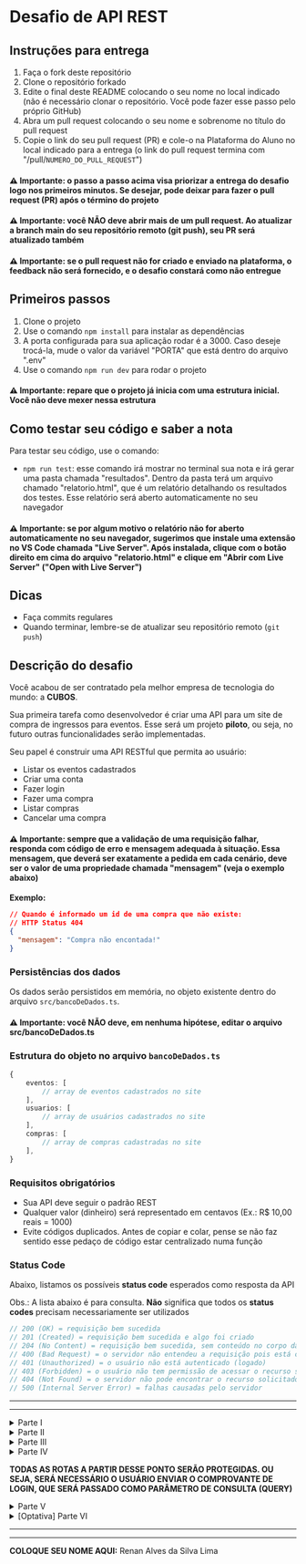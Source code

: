 # Desafio de API REST

## Instruções para entrega

1. Faça o fork deste repositório
2. Clone o repositório forkado
3. Edite o final deste README colocando o seu nome no local indicado (não é necessário clonar o repositório. Você pode fazer esse passo pelo próprio GitHub)
4. Abra um pull request colocando o seu nome e sobrenome no título do pull request
5. Copie o link do seu pull request (PR) e cole-o na Plataforma do Aluno no local indicado para a entrega (o link do pull request termina com "/pull/`NUMERO_DO_PULL_REQUEST`")

#### ⚠️ Importante: o passo a passo acima visa priorizar a entrega do desafio logo nos primeiros minutos. Se desejar, pode deixar para fazer o pull request (PR) após o término do projeto

#### ⚠️ Importante: você NÃO deve abrir mais de um pull request. Ao atualizar a branch main do seu repositório remoto (git push), seu PR será atualizado também

#### ⚠️ Importante: se o pull request não for criado e enviado na plataforma, o feedback não será fornecido, e o desafio constará como não entregue

## Primeiros passos

1. Clone o projeto
2. Use o comando `npm install` para instalar as dependências
3. A porta configurada para sua aplicação rodar é a 3000. Caso deseje trocá-la, mude o valor da variável "PORTA" que está dentro do arquivo ".env"
4. Use o comando `npm run dev` para rodar o projeto

#### ⚠️ Importante: repare que o projeto já inicia com uma estrutura inicial. Você não deve mexer nessa estrutura

## Como testar seu código e saber a nota

Para testar seu código, use o comando:

- `npm run test`: esse comando irá mostrar no terminal sua nota e irá gerar uma pasta chamada "resultados". Dentro da pasta terá um arquivo chamado "relatorio.html", que é um relatório detalhando os resultados dos testes. Esse relatório será aberto automaticamente no seu navegador

#### ⚠️ Importante: se por algum motivo o relatório não for aberto automaticamente no seu navegador, sugerimos que instale uma extensão no VS Code chamada "Live Server". Após instalada, clique com o botão direito em cima do arquivo "relatorio.html" e clique em "Abrir com Live Server" ("Open with Live Server")

## Dicas

- Faça commits regulares
- Quando terminar, lembre-se de atualizar seu repositório remoto (`git push`)

## Descrição do desafio

Você acabou de ser contratado pela melhor empresa de tecnologia do mundo: a **CUBOS**.

Sua primeira tarefa como desenvolvedor é criar uma API para um site de compra de ingressos para eventos. Esse será um projeto **piloto**, ou seja, no futuro outras funcionalidades serão implementadas.

Seu papel é construir uma API RESTful que permita ao usuário:

- Listar os eventos cadastrados
- Criar uma conta
- Fazer login
- Fazer uma compra
- Listar compras
- Cancelar uma compra

#### ⚠️ Importante: sempre que a validação de uma requisição falhar, responda com código de erro e mensagem adequada à situação. Essa mensagem, que deverá ser exatamente a pedida em cada cenário, deve ser o valor de uma propriedade chamada "mensagem" (veja o exemplo abaixo)

**Exemplo:**

```json
// Quando é informado um id de uma compra que não existe:
// HTTP Status 404
{
  "mensagem": "Compra não encontada!"
}
```

### Persistências dos dados

Os dados serão persistidos em memória, no objeto existente dentro do arquivo `src/bancoDeDados.ts`.

#### ⚠️ Importante: você NÃO deve, em nenhuma hipótese, editar o arquivo src/bancoDeDados.ts

### Estrutura do objeto no arquivo `bancoDeDados.ts`

```ts
{
    eventos: [
        // array de eventos cadastrados no site
    ],
    usuarios: [
        // array de usuários cadastrados no site
    ],
    compras: [
        // array de compras cadastradas no site
    ],
}
```

### Requisitos obrigatórios

- Sua API deve seguir o padrão REST
- Qualquer valor (dinheiro) será representado em centavos (Ex.: R$ 10,00 reais = 1000)
- Evite códigos duplicados. Antes de copiar e colar, pense se não faz sentido esse pedaço de código estar centralizado numa função

### Status Code

Abaixo, listamos os possíveis **status code** esperados como resposta da API

Obs.: A lista abaixo é para consulta. **Não** significa que todos os **status codes** precisam necessariamente ser utilizados

```ts
// 200 (OK) = requisição bem sucedida
// 201 (Created) = requisição bem sucedida e algo foi criado
// 204 (No Content) = requisição bem sucedida, sem conteúdo no corpo da resposta
// 400 (Bad Request) = o servidor não entendeu a requisição pois está com uma sintaxe/formato inválido
// 401 (Unauthorized) = o usuário não está autenticado (logado)
// 403 (Forbidden) = o usuário não tem permissão de acessar o recurso solicitado
// 404 (Not Found) = o servidor não pode encontrar o recurso solicitado
// 500 (Internal Server Error) = falhas causadas pelo servidor
```

---

---

<details>
<summary>Parte I</summary>

### Inicialização do projeto

### Criptografia da Senha

Quando um usuário faz cadastro em um sistema ou quando ele decide atualizar sua senha, é realizada uma criptografia, que é a conversão de texto simples legível por humanos em texto incompreensível. Essa prática protege as senhas dos usuários contra acesso não autorizado por parte de invasores. Mesmo que o banco de dados (local onde a senha criptografada fica armazenada) seja comprometido, as senhas não podem ser facilmente decifradas

- Crie uma pasta chamada "auxiliares" dentro da pasta "src"
- Dentro dela, crie um arquivo chamado "criptografia.ts"
- Dentro dele, crie uma função chamada "criptografarSenha", que será responsável por recebe a senha (do tipo string) do usuário e retorná-la criptografada
- Exporte essa função por padrão (`export default`)

A criptografia que usaremos é simples. O que faremos é a inversão dos caracteres da senha do usuário e a adição da string "zz" no começo da string "yy" ao final. Sendo assim, se a senha digitada pelo usuário for "cubos", a senha criptografada será:

1. Inversão: "sobuc"
2. Adição ao início: "zzsobuc"
3. Adição ao final: "zzsobucyy"

Ou seja, a senha criptografada será "zzsobucyy"

- ### REQUISITOS OBRIGATÓRIOS

```
- Receber um string chamada que armazenará a senha
- Retornar a senha criptografada
- Essa função deve ser Exportada por padrão
```

</details>

<details>
<summary>Parte II</summary>

### Inicialização do projeto

`GET /`

Essa será nossa rota principal

- ### Requisição

Sem parâmetros de rota, de consulta ou de corpo

- ### Resposta

Deveremos enviar no corpo (body) da resposta a mensagem "API de vendas de ingressos"

- ### REQUISITOS OBRIGATÓRIOS

Não há

- ### Exemplo de requisição

```json
// POST /usuario
```

- ### Exemplo de resposta

```json
// HTTP Status 200 / 201 / 204
{
  "mensagem": "API de vendas de ingressos"
}
```

</details>

<details>
<summary>Parte III</summary>

### Listar eventos

#### `GET` `/eventos?maxPreco=5000`

Esse endpoint deverá listar todos os eventos cadastrados no banco. Caso o filtro `maxPreco` seja passado, deverá mostrar somente os eventos com preço menor ou igual ao filtro

- ### Requisição

Parâmetro opcional do tipo query chamado "maxPreco"

- ### Resposta

  - Em caso de **sucesso**: array contendo os eventos cadastrados filtrados ou não, dependendo se o filtro foi ou não passado
  - Em caso de **erro**:
    - filtro inválido: status code apropriado e a mensagem "O preço máximo do evento deve conter apenas números e deve ser positivo"

- ### REQUISITOS OBRIGATÓRIOS

```
- Caso o filtro seja passado, ele deve conter apenas caracteres numéricos e deve ser maior ou igual a zero
```

**Dica: se uma string contiver apenas caracteres numéricos, é possível convetê-la para número**

**Dica: tente colocar essa validação em um intermediário**

- ### Exemplo de requisição

```json
// POST /eventos?maxPreco=9900
```

- ### Exemplos de respostas

```json
// HTTP Status 200 / 201 / 204
[
  {
    "id": "c8d28b3f-87fb-469f-9372-24c92dfc3970",
    "nome": "sit amet metus. Aliquam erat",
    "endereco": "5797 Dolor Ave",
    "data": "09/03/2023",
    "preco": 9900
  },
  {
    "id": "34734b90-6505-414f-88a4-7fda65c6fda2",
    "nome": "sagittis felis. Donec tempor, est ac mattis semper, dui",
    "endereco": "P.O. Box 138, 8624 Nisl. Road",
    "data": "09/14/2023",
    "preco": 9223
  }
]
```

```json
// HTTP Status 400 / 401 / 403 / 404
{
  "mensagem": "O preço máximo do evento deve conter apenas números e deve ser positivo"
}
```

</details>

<details>
<summary>Parte IV</summary>

### Criar uma conta

#### `POST` `/usuarios`

Esse endpoint deverá cadastrar um novo usuário no sistema

- ### Requisição

Sem parâmetros de rota ou de consulta

O corpo (body) deverá possuir um objeto com as seguintes propriedades (respeitando estes nomes):

- nome: campo **obrigatório** do tipo string
- email: campo **obrigatório** do tipo string
- senha: campo **obrigatório** do tipo string

- ### Resposta

  - Em caso de **sucesso**: informações do usuário cadastrado, incluindo seu id e excluíndo sua senha criptografada
  - Em caso de **erro**:
    - algum campo obrigatório não enviado: status code apropriado e a mensagem "Todos os campos são obrigatórios"
    - caso já exista algum usuário já cadastrado com o e-mail passado: status code apropriado e a mensagem "E-mail já cadastrado"

- ### REQUISITOS OBRIGATÓRIOS

```
- Validar se todos os campos obrigatórios foram enviados
- Validar se o e-mail informado já existe
- Criptografar a senha usando a função criada na Parte I antes de persistir no banco de dados
- Cadastrar o usuário no banco de dados
```

- ### Exemplo de requisição

```json
// POST /usuarios
{
  "nome": "José",
  "email": "jose@email.com",
  "senha": "123456"
}
```

- ### Exemplos de respostas

```json
// HTTP Status 200 / 201 / 204
{
  "id": "c8d28b3f-87fb-469f-9372-24c92dfc3957",
  "nome": "José",
  "email": "jose@email.com"
}
```

```json
// HTTP Status 400 / 401 / 403 / 404
{
  "mensagem": "Todos os campos são obrigatórios"
}
```

```json
// HTTP Status 400 / 401 / 403 / 404
{
  "mensagem": "E-mail já cadastrado"
}
```

### Fazer login

#### `POST` `/login`

Esse endpoint será responsável pelo login do usuário

Antes de passarmos para os aspectos técnicos da implementação, vamos entender um pouco sobre como irá funcionar o login...

O que sabemos é o seguinte: quando vamos fazer login em algum site, geralmente passamos nosso e-mail e senha. Caso a senha ou o e-mail estejam errados, é retornado um erro; caso esteja tudo ok, é inicializada uma sessão e somos redirecionados para outra página, onde podemos usar as funcionalidades disponíveis somente para quem fez o login (editar nossos dados, fazer uma compra, visualizar nossas compras, visualizar o cartão de crédito cadastrado...). Nossa sessão se encerra quando clicamos em "sair" ou, em alguns casos, quando ficamos algum tempo sem mexer no site

Beleza, mas aqui entra uma questão legal de se pensar: vimos que uma API RESTful é stateless, ou seja, ela não guarda informações de requisições anteriores, toda requisição recebida é como se fosse a primeira. Agora imagine que fizemos nosso login certinho e que queremos, por exemplo, mudar nossa senha. Você tem que concordar que para mudarmos a senha, que é algo sensível, é necessário que estejamos logados (sessão iniciada). Mas até então beleza, pois assumimos que já fizemos o login. O problema é: quando enviarmos a requisição para a API solicitando a mudança da nossa senha, como ela é stateless, ela não vai se "lembrar" que já fizemos o login anteriormente. Nesse caso, a API vai retornar um erro falando que não temos autorização para editar a senha! Agora surge a pergunta: como podemos fazer a API se "lembrar" que fizemos o login. O que vamos fazer é algo simples: quando fizemos o login, vamos entregar no corpo da resposta um "comprovante de login". Desta forma, toda vez que fizemos uma requisição dali para frente, vamos passar esse comprovante. Assim, quando a API verificar o que mandamos, conferindo que o comprovante foi enviado e que é válido, ela vai "saber" que fizemos o login antes daquela requisição. Legal, né?

Uma comparação que podemos fazer, que é exatamente a mesma ideia, é com quando vamos a uma festa com nome na lista. Quando você chega na portaria, o segurança:

- confere se seu nome está na lista (o equivalente, no caso da API, a conferir se o e-mail passado existe)
- se não estiver, você é mandado embora; se sim, ele confere, através da sua identidade, se você é quem fiz ser (o equivalente, no caso da API, a conferir se senha passada é a mesma cadastrada)
- se sua identidade estiver com um nome diferente, você é mandado embora; se sim, o segurança te dá uma pulseirinha antes de liberar sua passagem (equivalente, no caso da API, a dar o comprovante de login)

Já se perguntou o porquê da pulseirinha? Ela serve para provar que você realmente passou pela portaria (fez o login). Desta forma, se precisar sair da festa, vai conseguir voltar sem precisar passar pelo mesmo procedimento (não é necessário, no caso da API, você enviar e-mail e senha e fazer a conferência em todas as requisições). A pulseirinha é crucial porque o segurança não é obrigado a se lembrar que já fez a conferência antes. Para ele, toda conferência é como se fosse a primeira (o segurança é "stateless")

- ### Requisição

Sem parâmetros de rota ou de consulta

O corpo (body) deverá possuir um objeto com as seguintes propriedades (respeitando estes nomes):

- email: campo **obrigatório** do tipo string
- senha: campo **obrigatório** do tipo string

- ### Resposta

  - Em caso de **sucesso**: retornar o comprovante de login. Esse comprovante é composto por `fraseSecreta + "/" + id_usuario`, em que a frase secreta é uma string exportada dentro do arquivo "src/fraseSecreta.ts". Esse comprovante deve ser passada em todas as requisições que pedirem. O retorno deve ser dentro de uma propriedade "comprovante"
  - Em caso de **erro**:
    - algum campo obrigatório não enviado: status code apropriado e a mensagem "Todos os campos são obrigatórios"
    - caso e e-mail passado não exista no banco de dados: status code apropriado e a mensagem "E-mail ou senha inválidos"
    - caso a senha passada não corresponda à senha cadastrada no banco de dados: status code apropriado e a mensagem "E-mail ou senha inválidos"

#### ⚠️ Importante: quando for criar o comprovante, tente não abrir o arquivo "src/fraseSecreta.ts" e copiar a string exportada. Tente pegar essa string via importação

- ### REQUISITOS OBRIGATÓRIOS

```
- Validar campos obrigatórios
- Verificar se o e-mail passado existe no banco
- Validar se a senha passada corresponde com a senha cadastrada
- Retornar o comprovante dentro de uma propriedade "comprovante"
```

- ### Exemplo de requisição

```json
// POST /login
{
  "nome": "José",
  "email": "jose@email.com"
}
```

- ### Exemplos de respostas

```json
// HTTP Status 200 / 201 / 204

// supondo que o id do usuário seja "c8d28b3f-87fb-469f-9372-24c92dfc3957"
// supondo que a frase secreta seja "cubosAcademy"
{
  "comprovante": "cubosAcademy/c8d28b3f-87fb-469f-9372-24c92dfc3957"
}
```

```json
// HTTP Status 400 / 401 / 403 / 404
{
  "mensagem": "Todos os campos são obrigatórios"
}
```

```json
// HTTP Status 400 / 401 / 403 / 404
{
  "mensagem": "E-mail ou senha inválidos"
}
```

</details>

**TODAS AS ROTAS A PARTIR DESSE PONTO SERÃO PROTEGIDAS. OU SEJA, SERÁ NECESSÁRIO O USUÁRIO ENVIAR O COMPROVANTE DE LOGIN, QUE SERÁ PASSADO COMO PARÂMETRO DE CONSULTA (QUERY)**

<details>
<summary>Parte V</summary>

### Validação do comprovante

#### Intermediário

Sabendo que todos os endpoints à partir deste ponto precisam que a validação do envio do comprovante de login seja feita, e que esse comprovante será passado como parâmetro de consulta (query) em um campo chamado "comprovante", crie um intermediário que:

- Retorne um status apropriado com a mensagem "Falha na autenticação" caso o comprovante não seja passado ou caso o usuário cujo id está presente no comprovante não exista

**Dica: lembre-se de como o comprovante foi obtido. Desta forma, vai perceber que o id do usuário está presente no comprovante após um caracter "/"**

- ### Exemplo de resposta

```json
// HTTP Status 400 / 401 / 403 / 404
{
  "mensagem": "Falha na autenticação"
}
```

### Fazer uma compra

#### `POST` `/compras?comprovante=COMPROVANTE_LOGIN`

Essa rota será responsável pela criação de uma nova compra

- ### Requisição

Sem parâmetros de rota

O corpo (body) deverá possuir um objeto com a seguinte propriedade (respeitando este nome):

- idEvento: campo **obrigatório** do tipo string

O parâmetro de consulta, responsável pelo envio do comprovante de login, deve ser enviado com a seguinte propriedade (respeitando estes nome):

- comprovante: campo **obrigatório** do tipo string

- ### Resposta

  - Em caso de **sucesso**: cadastrar a nova compra e retornar os dados dela, incluindo o id
  - Em caso de **erro**:
    - o campo obrigatório não enviado: status code apropriado e a mensagem "O identificador do evento é obrigatório"
    - caso e id passado não exista no banco de dados: status code apropriado e a mensagem "Evento não encontrado"

- ### REQUISITOS OBRIGATÓRIOS

```
- Validar campos obrigatórios
- Verificar se o id passado existe no banco
```

- ### Exemplo de requisição

```json
// POST /compras?comprovante=COMPROVANTE_LOGIN
{
  "idEvento": "34734b90-6505-414f-88a4-7fda65c6fda2"
}
```

- ### Exemplos de respostas

```json
// HTTP Status 200 / 201 / 204

// supondo que o id do usuário seja "c8d28b3f-87fb-469f-9372-24c92dfc3957"
{
  "id": "6e516af8-9cc9-410c-a40a-08611f62eb1b",
  "id_usuario": "c8d28b3f-87fb-469f-9372-24c92dfc3957",
  "id_evento": "34734b90-6505-414f-88a4-7fda65c6fda2"
}
```

```json
// HTTP Status 400 / 401 / 403 / 404
{
  "mensagem": "O identificador do evento é obrigatório"
}
```

```json
// HTTP Status 400 / 401 / 403 / 404
{
  "mensagem": "Evento não encontrado"
}
```

### Listar compras

#### `GET` `/compras?comprovante=COMPROVANTE_LOGIN`

Essa rota será responsável pela listagem das compras de um usuário

- ### Requisição

Sem parâmetros de rota e sem corpo

O parâmetro de consulta, responsável pelo envio do comprovante de login, deve ser enviado com a seguinte propriedade (respeitando estes nome):

- comprovante: campo **obrigatório** do tipo string

- ### Resposta

  - Em caso de **sucesso**: retornar as compras do usuário logado. Caso o usuário logado consiga ver alguma compra que não esteja relacionada a ele, teremos um erro muito grave de segurança e privacidade

- ### REQUISITOS OBRIGATÓRIOS

```
- O usuário logado só pode ver as compras ligadas a ele
```

- ### Exemplo de requisição

```json
// GET /compras?comprovante=COMPROVANTE_LOGIN
```

- ### Exemplo de resposta

```json
// HTTP Status 200 / 201 / 204

[
  {
    "idCompra": "6e516af8-9cc9-410c-a40a-08611f62eb1b",
    "idEvento": "2a75af28-11ba-4a39-8265-4e9d8323f9c4",
    "nome": "dui",
    "endereco": "975-7891 Enim Avenue",
    "data": "07/06/2024",
    "preco": 20800
  },
  {
    "idCompra": "",
    "idEvento": "2a75af28-11ba-4a39-8265-4e9d8323f9c4",
    "nome": "dui",
    "endereco": "975-7891 Enim Avenue",
    "data": "07/06/2024",
    "preco": 20800
  }
]
```

### Cancelar uma compra

#### `DELETE` `/compras/:id?comprovante=COMPROVANTE_LOGIN`

Essa rota será responsável por cancelar uma compras de um usuário

- ### Requisição

Sem corpo

O parâmetro de rota é responsável por identificar a compra a ser cancelada

O parâmetro de consulta, responsável pelo envio do comprovante de login, deve ser enviado com a seguinte propriedade (respeitando estes nome):

- comprovante: campo **obrigatório** do tipo string

- ### Resposta

  - Em caso de **sucesso**: sem corpo
  - Em caso de **erro**:
    - caso não exista uma compra do usuário logado com o id passado: status code apropriado e a mensagem "Evento não encontrado"

- ### REQUISITOS OBRIGATÓRIOS

```
- Validar se o id da compra passada existe no banco de dados e se pertence ao usuário logado
```

- ### Exemplo de requisição

```json
// DELETE /compras/6e516af8-9cc9-410c-a40a-08611f62eb1b?comprovante=COMPROVANTE_LOGIN
```

- ### Exemplos de respostas

```json
// HTTP Status 200 / 201 / 204
```

```json
// HTTP Status 400 / 401 / 403 / 404
{
  "mensagem": "Evento não encontrado"
}
```

</details>

<details>
<summary>[Optativa] Parte VI</summary>

Os itens pedidos abaixo são optativos

#### ⚠️ Importante: caso opte por fazer os itens abaixo, faça um commit do seu código antes. Assim, caso tenha algum problema, você pode retornar à versão desejada. Além disso, faça aos poucos e teste regularmente o projeto, não tente fazer tudo de uma única fez

### Tente refatorar o código para torná-lo orientado a objetos

Caso ainda não o tenha feito, tente converter seu código para orientação à objetos, criando classes onde julgar necessário

### Tente refatorar o código para que as validações dos controladores estejam dentro de intermediários

Possivelmente você fez várias validações dentro dos controladores, por exemplo, validações referentes ao envio dos campos obrigatórios. Se for esse o caso, tente passá-las para intermediários

### Tente persistir os dados em arquivos

Repare que ao reiniciar sua aplicação os dados cadastrados em tempo de execução são perdidos. Tente persisti-los usando a leitura e escrita de arquivos

#### ⚠️ Importante: conforme descrito no começo deste documento, você não pode alterar o arquivo src/bancoDeDados.ts. Caso deseje iniciar o arquivo onde vai persistir os dados com os dados do arquivo bancoDeDados.ts, faça uma cópia dos valores. Em resumo, NÃO sobrescreva o arquivo src/bancoDeDados.ts

</details>

---

---

**COLOQUE SEU NOME AQUI:** Renan Alves da Silva Lima
